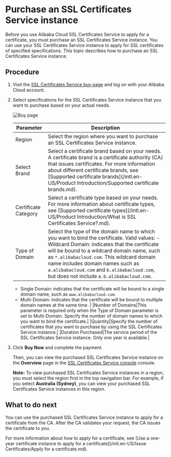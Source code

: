 # Purchase an SSL Certificates Service instance

Before you use Alibaba Cloud SSL Certificates Service to apply for a certificate, you must purchase an SSL Certificates Service instance. You can use your SSL Certificates Service instance to apply for SSL certificates of specified specifications. This topic describes how to purchase an SSL Certificates Service instance.

## Procedure

1.  Visit the [SSL Certificates Service buy page](https://common-buy-intl.aliyun.com/?commodityCode=cas_intl#/buy) and log on with your Alibaba Cloud account.

2.  Select specifications for the SSL Certificates Service instance that you want to purchase based on your actual needs.

    ![Buy page](https://static-aliyun-doc.oss-accelerate.aliyuncs.com/assets/img/en-US/5656041261/p265212.png)

    |Parameter|Description|
    |---------|-----------|
    |Region|Select the region where you want to purchase an SSL Certificates Service instance.|
    |Select Brand|Select a certificate brand based on your needs. A certificate brand is a certificate authority \(CA\) that issues certificates. For more information about different certificate brands, see [Supported certificate brands](/intl.en-US/Product Introduction/Supported certificate brands.md). |
    |Certificate Category|Select a certificate type based on your needs. For more information about certificate types, see [Supported certificate types](/intl.en-US/Product Introduction/What is SSL Certificates Service?.md). |
    |Type of Domain|Select the type of the domain name to which you want to bind the certificate. Valid values:    -   Wildcard Domain: indicates that the certificate will be bound to a wildcard domain name, such as `*.alibabacloud.com`. This wildcard domain name includes domain names such as `a.alibabacloud.com` and `b.alibabacloud.com`, but does not include `a.b.alibabacloud.com`.
    -   Single Domain: indicates that the certificate will be bound to a single domain name, such as `www.alibabacloud.com`.
    -   Multi-Domain: indicates that the certificate will be bound to multiple domain names at the same time. |
    |Number of Domains|This parameter is required only when the Type of Domain parameter is set to Multi-Domain. Specify the number of domain names to which you want to bind the certificate.|
    |Quantity|Specify the number of certificates that you want to purchase by using the SSL Certificates Service instance.|
    |Duration Purchased|The service period of the SSL Certificates Service instance. Only one year is available.|

3.  Click **Buy Now** and complete the payment.

    Then, you can view the purchased SSL Certificates Service instance on the **Overview** page in the [SSL Certificates Service console](https://yundunnext.console.aliyun.com/?p=cas) console.

    **Note:** To view purchased SSL Certificates Service instances in a region, you must select the region first in the top navigation bar. For example, if you select **Australia \(Sydney\)**, you can view your purchased SSL Certificates Service instances in this region.


## What to do next

You can use the purchased SSL Certificates Service instance to apply for a certificate from the CA. After the CA validates your request, the CA issues the certificate to you.

For more information about how to apply for a certificate, see [Use a one-year certificate instance to apply for a certificate](/intl.en-US/Issue Certificates/Apply for a certificate.md).

